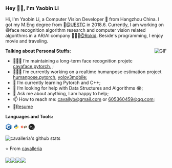 ### Hey 👋🏽, I'm Yaobin Li



Hi, I'm Yaobin Li, a Computer Vision Developer 🚀 from Hangzhou China. I got my M.Eng degree from 🏫[@UESTC](https://www.uestc.edu.cn/) in 2018.6. Currently, I am working on 😄face recognition algorithm research and computer vision related algorithms in a AR/AI company 👨🏽‍💼[@Rokid](https://www.rokid.com/). Beside's programming, I enjoy movie and traveling.

<img align="right" alt="GIF" src="https://media.giphy.com/media/836HiJc7pgzy8iNXCn/giphy.gif" />
  
**Talking about Personal Stuffs:**

- 👨🏽‍💻 I’m maintaining a long-term face recognition projetc [cavaface.pytorch](https://github.com/cavalleria/cavaface.pytorch), ;
- 👨🏽‍💻 I’m currently working on a realtime humanpose estimation project [humanpose.pytorch](https://github.com/cavalleria/humanpose.pytorch), [yolov3mobile](https://github.com/cavalleria/yolov3mobile);
- 🌱 I’m currently learning Pytorch and C++; 
- 🤔 I’m looking for help with Data Structures and Algorithms 😭;
- 💬 Ask me about anything, I am happy to help;
- 📫 How to reach me: cavallyb@gmail.com or 605360459@qq.com;
- 📝[Resume]()

**Languages and Tools:**  

<code><img height="20" src="https://raw.githubusercontent.com/github/explore/80688e429a7d4ef2fca1e82350fe8e3517d3494d/topics/cpp/cpp.png"></code>
<code><img height="20" src="https://raw.githubusercontent.com/github/explore/80688e429a7d4ef2fca1e82350fe8e3517d3494d/topics/python/python.png"></code>
<code><img height="20" src="https://raw.githubusercontent.com/github/explore/80688e429a7d4ef2fca1e82350fe8e3517d3494d/topics/git/git.png"></code>
<code><img height="20" src="https://raw.githubusercontent.com/github/explore/80688e429a7d4ef2fca1e82350fe8e3517d3494d/topics/terminal/terminal.png"></code>



![cavalleria's github stats](https://github-readme-stats.vercel.app/api?username=cavalleria&show_icons=true&hide_border=true)

⭐️ From [cavalleria](https://github.com/cavalleria)


<a href="https://github.com/cavalleria/cavaface.pytorch">
  <img align="left" src="https://github-readme-stats.vercel.app/api/pin/?username=cavalleria&repo=cavaface.pytorch" />
</a>

<a href="https://github.com/cavalleria/humanseg.pytorch">
  <img align="left" src="https://github-readme-stats.vercel.app/api/pin/?username=cavalleria&repo=humanseg.pytorch" />
</a>

<a href="https://github.com/cavalleria/humanpose.pytorch">
  <img align="left" src="https://github-readme-stats.vercel.app/api/pin/?username=cavalleria&repo=humanpose.pytorch" />
</a>

<a href="https://github.com/cavalleria/yolov3mobile">
  <img align="left" src="https://github-readme-stats.vercel.app/api/pin/?username=cavalleria&repo=yolov3mobile" />
</a>


